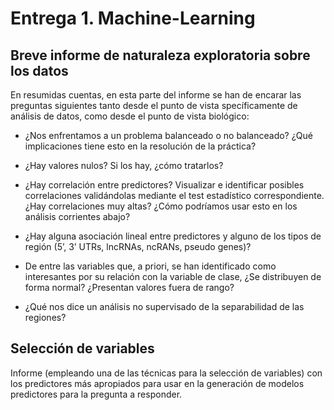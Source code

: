 # Entrega 1. Machine-Learning

## Breve informe de naturaleza exploratoria sobre los datos

En resumidas cuentas, en esta parte del informe se han de encarar las preguntas siguientes tanto desde el punto de vista specíficamente de análisis de datos, como desde el punto de vista biológico:

- ¿Nos enfrentamos a un problema balanceado o no balanceado? ¿Qué implicaciones tiene esto en la resolución de la práctica?

- ¿Hay valores nulos? Si los hay, ¿cómo tratarlos?

- ¿Hay correlación entre predictores? Visualizar e identificar posibles correlaciones validándolas mediante el test estadístico correspondiente. ¿Hay correlaciones muy altas? ¿Cómo podríamos usar esto en los análisis corrientes abajo?

- ¿Hay alguna asociación lineal entre predictores y alguno de los tipos de región (5’, 3’ UTRs, lncRNAs, ncRANs, pseudo genes)?

- De entre las variables que, a priori, se han identificado como interesantes por su relación con la variable de clase, ¿Se distribuyen de forma normal? ¿Presentan valores fuera de rango?

- ¿Qué nos dice un análisis no supervisado de la separabilidad de las regiones?

## Selección de variables

Informe (empleando una de las técnicas para la selección de variables) con los predictores más apropiados para usar en la generación de modelos predictores para la pregunta a responder.
